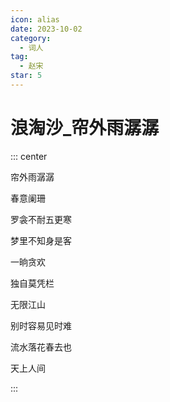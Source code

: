 ```yaml
---
icon: alias
date: 2023-10-02
category:
  - 词人
tag:
  - 赵宋
star: 5
---
```


# 浪淘沙_帘外雨潺潺


<!-- more -->


::: center 

帘外雨潺潺

春意阑珊

罗衾不耐五更寒

梦里不知身是客

一晌贪欢

独自莫凭栏

无限江山

别时容易见时难

流水落花春去也

天上人间

:::
